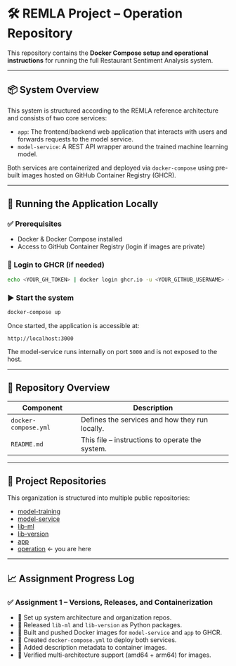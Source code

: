 # 🛠️ REMLA Project – Operation Repository

This repository contains the **Docker Compose setup and operational instructions** for running the full Restaurant Sentiment Analysis system.

---

## 📦 System Overview

This system is structured according to the REMLA reference architecture and consists of two core services:

- `app`: The frontend/backend web application that interacts with users and forwards requests to the model service.
- `model-service`: A REST API wrapper around the trained machine learning model.

Both services are containerized and deployed via `docker-compose` using pre-built images hosted on GitHub Container Registry (GHCR).

---

## 🐳 Running the Application Locally

### ✅ Prerequisites

- Docker & Docker Compose installed
- Access to GitHub Container Registry (login if images are private)

### 🔐 Login to GHCR (if needed)

```bash
echo <YOUR_GH_TOKEN> | docker login ghcr.io -u <YOUR_GITHUB_USERNAME> --password-stdin
```

### ▶️ Start the system

```bash
docker-compose up
```

Once started, the application is accessible at:

```
http://localhost:3000
```

The model-service runs internally on port `5000` and is not exposed to the host.

---

## 🧭 Repository Overview

| Component         | Description                                             |
|------------------|---------------------------------------------------------|
| `docker-compose.yml` | Defines the services and how they run locally.       |
| `README.md`       | This file – instructions to operate the system.        |

---

## 🔗 Project Repositories

This organization is structured into multiple public repositories:

- [model-training](https://github.com/remla25-team20/model-training)
- [model-service](https://github.com/remla25-team20/model-service)
- [lib-ml](https://github.com/remla25-team20/lib-ml)
- [lib-version](https://github.com/remla25-team20/lib-version)
- [app](https://github.com/remla25-team20/app)
- [operation](https://github.com/remla25-team20/operation) ← you are here

---

## 📈 Assignment Progress Log

### ✅ Assignment 1 – Versions, Releases, and Containerization

- 🧱 Set up system architecture and organization repos.
- 🐍 Released `lib-ml` and `lib-version` as Python packages.
- 🐳 Built and pushed Docker images for `model-service` and `app` to GHCR.
- 🧩 Created `docker-compose.yml` to deploy both services.
- 📄 Added description metadata to container images.
- 🎯 Verified multi-architecture support (amd64 + arm64) for images.